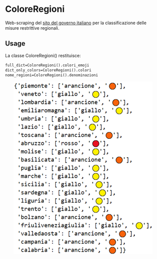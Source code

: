 
# ColoreRegioni
Web-scraping del [sito del governo italiano](http://www.governo.it/it/articolo/domande-frequenti-sulle-misure-adottate-dal-governo/15638?gclid=CjwKCAiAwrf-BRA9EiwAUWwKXicC1bzopYynHP9pvRxHUza7Ar4dte9hWHi55Uj4xfuAHanOCf7a1BoCTggQAvD_BwE) per la classificazione delle misure restrittive regionali.

## Usage
La classe ColoreRegioni() restituisce:
```
full_dict=ColoreRegioni().colori_emoji
dict_only_colors=ColoreRegioni().colori
nome_regioni=ColoreRegioni().denominazioni
```
<p align="center">
  <img src="https://github.com/MCilento93/ColoreRegioni/blob/master/images/full_dict.png" width="450px">
</p>
